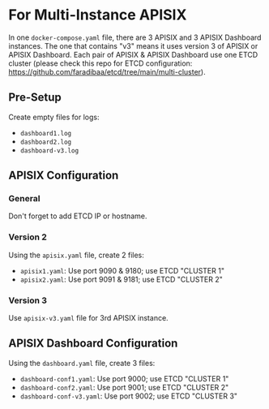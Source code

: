 # For Multi-Instance APISIX
In one `docker-compose.yaml` file, there are 3 APISIX and 3 APISIX Dashboard instances.
The one that contains "v3" means it uses version 3 of APISIX or APISIX Dashboard.
Each pair of APISIX & APISIX Dashboard use one ETCD cluster (please check this repo for ETCD configuration: https://github.com/faradibaa/etcd/tree/main/multi-cluster).

## Pre-Setup
Create empty files for logs:
- `dashboard1.log`
- `dashboard2.log`
- `dashboard-v3.log`

## APISIX Configuration
### General
Don't forget to add ETCD IP or hostname.
### Version 2
Using the `apisix.yaml` file, create 2 files:
- `apisix1.yaml`: Use port 9090 & 9180; use ETCD "CLUSTER 1"
- `apisix2.yaml`: Use port 9091 & 9181; use ETCD "CLUSTER 2"
### Version 3
Use `apisix-v3.yaml` file for 3rd APISIX instance.

## APISIX Dashboard Configuration
Using the `dashboard.yaml` file, create 3 files:
- `dashboard-conf1.yaml`: Use port 9000; use ETCD "CLUSTER 1"
- `dashboard-conf2.yaml`: Use port 9001; use ETCD "CLUSTER 2"
- `dashboard-conf-v3.yaml`: Use port 9002; use ETCD "CLUSTER 3"
